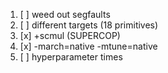 1. [ ] weed out segfaults
1. [ ] different targets (18 primitives)
1. [x] +scmul (SUPERCOP)
1. [x] -march=native -mtune=native
1. [ ] hyperparameter times
